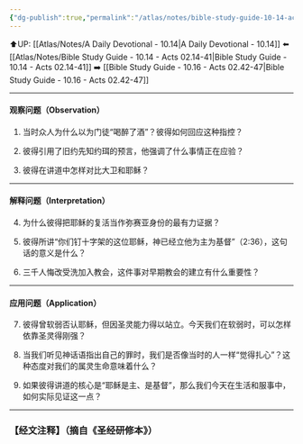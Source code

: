 ```yaml
---
{"dg-publish":true,"permalink":"/atlas/notes/bible-study-guide-10-14-acts-02-14-41/"}
---
```


⬆️UP: [[Atlas/Notes/A Daily Devotional - 10.14\|A Daily Devotional - 10.14]]
⬅️ [[Atlas/Notes/Bible Study Guide - 10.14 - Acts 02.14-41\|Bible Study Guide - 10.14 - Acts 02.14-41]]
➡️ [[Bible Study Guide - 10.16 - Acts 02.42-47\|Bible Study Guide - 10.16 - Acts 02.42-47]] 

---

#### 观察问题（Observation）

1. 当时众人为什么以为门徒“喝醉了酒”？彼得如何回应这种指控？
    
2. 彼得引用了旧约先知约珥的预言，他强调了什么事情正在应验？
    
3. 彼得在讲道中怎样对比大卫和耶稣？
    

---

#### 解释问题（Interpretation）

4. 为什么彼得把耶稣的复活当作弥赛亚身份的最有力证据？
    
5. 彼得所讲“你们钉十字架的这位耶稣，神已经立他为主为基督”（2:36），这句话的意义是什么？
    
6. 三千人悔改受洗加入教会，这件事对早期教会的建立有什么重要性？
    

---

#### 应用问题（Application）

7. 彼得曾软弱否认耶稣，但因圣灵能力得以站立。今天我们在软弱时，可以怎样依靠圣灵得刚强？
    
8. 当我们听见神话语指出自己的罪时，我们是否像当时的人一样“觉得扎心”？这种态度对我们的属灵生命意味着什么？
    
9. 如果彼得讲道的核心是“耶稣是主、是基督”，那么我们今天在生活和服事中，如何实际见证这一点？

---
### 【经文注释】（摘自《圣经研修本》）

